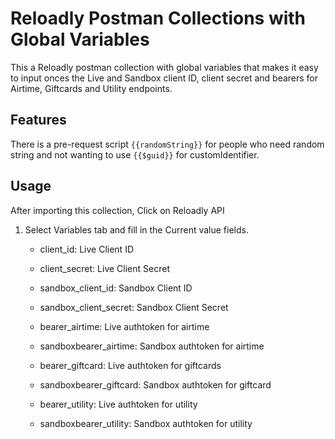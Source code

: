 # Reloadly Postman Collections with Global Variables

This a Reloadly postman collection with global variables that makes it easy to input onces the Live and Sandbox client ID, client secret and bearers for Airtime, Giftcards and Utility endpoints.

## Features
There is a pre-request script ```{{randomString}}``` for people who need random string and not wanting to use ```{{$guid}}``` for customIdentifier.

## Usage

After importing this collection, Click on Reloadly API


1. Select Variables tab and fill in the Current value fields.
    - client_id: Live Client ID 
    - client_secret: Live Client Secret 
    - sandbox_client_id: Sandbox Client ID 
    - sandbox_client_secret: Sandbox Client Secret 

    - bearer_airtime: Live authtoken for airtime
    - sandboxbearer_airtime: Sandbox authtoken for airtime
    - bearer_giftcard: Live authtoken for giftcards
    - sandboxbearer_giftcard: Sandbox authtoken for giftcard
    - bearer_utility: Live authtoken for utility
    - sandboxbearer_utility: Sandbox authtoken for utility
